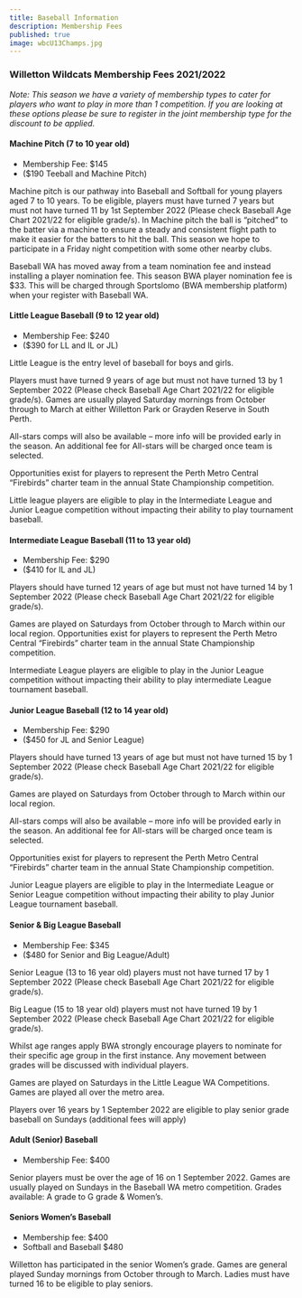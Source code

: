 ```yaml
---
title: Baseball Information
description: Membership Fees
published: true
image: wbcU13Champs.jpg
---
```


### Willetton Wildcats Membership Fees 2021/2022

_Note: This season we have a variety of membership types to cater for players who want
to play in more than 1 competition. If you are looking at these options please be sure to
register in the joint membership type for the discount to be applied._

#### Machine Pitch (7 to 10 year old)

- Membership Fee: $145
- ($190 Teeball and Machine Pitch)

Machine pitch is our pathway into Baseball and Softball for young players aged 7 to 10
years. To be eligible, players must have turned 7 years but must not have turned 11 by 1st
September 2022 (Please check Baseball Age Chart 2021/22 for eligible grade/s).
In Machine pitch the ball is “pitched” to the batter via a machine to ensure a steady and
consistent flight path to make it easier for the batters to hit the ball.
This season we hope to participate in a Friday night competition with some other nearby
clubs.

Baseball WA has moved away from a team nomination fee and instead installing a player
nomination fee. This season BWA player nomination fee is $33. This will be charged through
Sportslomo (BWA membership platform) when your register with Baseball WA.

#### Little League Baseball (9 to 12 year old)

- Membership Fee: $240
- ($390 for LL and IL or JL)

Little League is the entry level of baseball for boys and girls.

Players must have turned 9 years of age but must not have turned 13 by 1 September 2022
(Please check Baseball Age Chart 2021/22 for eligible grade/s). Games are usually played
Saturday mornings from October through to March at either Willetton Park or Grayden
Reserve in South Perth.

All-stars comps will also be available – more info will be provided early in the season. An
additional fee for All-stars will be charged once team is selected.

Opportunities exist for players to represent the Perth Metro Central “Firebirds” charter
team in the annual State Championship competition.

Little league players are eligible to play in the Intermediate League and Junior
League competition without impacting their ability to play tournament baseball.

#### Intermediate League Baseball (11 to 13 year old)

- Membership Fee: $290
- ($410 for IL and JL)

Players should have turned 12 years of age but must not have turned 14 by 1 September
2022 (Please check Baseball Age Chart 2021/22 for eligible grade/s).

Games are played on Saturdays from October through to March within our local region.
Opportunities exist for players to represent the Perth Metro Central “Firebirds” charter
team in the annual State Championship competition.

Intermediate League players are eligible to play in the Junior League competition without
impacting their ability to play intermediate League tournament baseball.

#### Junior League Baseball (12 to 14 year old)

- Membership Fee: $290
- ($450 for JL and Senior League)

Players should have turned 13 years of age but must not have turned 15 by 1 September
2022 (Please check Baseball Age Chart 2021/22 for eligible grade/s).

Games are played on Saturdays from October through to March within our local region.

All-stars comps will also be available – more info will be provided early in the season. An
additional fee for All-stars will be charged once team is selected.

Opportunities exist for players to represent the Perth Metro Central “Firebirds” charter
team in the annual State Championship competition.

Junior League players are eligible to play in the Intermediate League or Senior
League competition without impacting their ability to play Junior League tournament
baseball.

#### Senior & Big League Baseball

- Membership Fee: $345
- ($480 for Senior and Big League/Adult)

Senior League (13 to 16 year old) players must not have turned 17 by 1 September 2022
(Please check Baseball Age Chart 2021/22 for eligible grade/s).

Big League (15 to 18 year old) players must not have turned 19 by 1 September 2022
(Please check Baseball Age Chart 2021/22 for eligible grade/s).

Whilst age ranges apply BWA strongly encourage players to nominate for their specific age
group in the first instance. Any movement between grades will be discussed with individual
players.

Games are played on Saturdays in the Little League WA Competitions. Games are played all
over the metro area.

Players over 16 years by 1 September 2022 are eligible to play senior grade baseball on
Sundays (additional fees will apply)

#### Adult (Senior) Baseball

- Membership Fee: $400

Senior players must be over the age of 16 on 1 September 2022.
Games are usually played on Sundays in the Baseball WA metro competition.
Grades available: A grade to G grade & Women’s.

#### Seniors Women’s Baseball

- Membership fee: $400
- Softball and Baseball $480

Willetton has participated in the senior Women’s grade. Games are general played Sunday
mornings from October through to March.
Ladies must have turned 16 to be eligible to play seniors.
